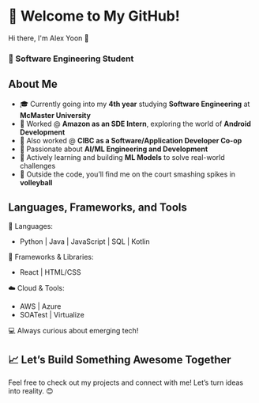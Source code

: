 # 👋 Welcome to My GitHub!
Hi there, I'm Alex Yoon 🌟
### 🚀 Software Engineering Student

## About Me
- 🎓 Currently going into my **4th year** studying **Software Engineering** at **McMaster University**
- 💼 Worked @ **Amazon as an SDE Intern**, exploring the world of **Android Development**
- 💼 Also worked @ **CIBC as a Software/Application Developer Co-op** 
- 🤖 Passionate about **AI/ML Engineering and Development**
- 🌱 Actively learning and building **ML Models** to solve real-world challenges
- 🏐 Outside the code, you’ll find me on the court smashing spikes in **volleyball**

## Languages, Frameworks, and Tools
🚀 Languages:
- Python | Java | JavaScript | SQL | Kotlin

🔧 Frameworks & Libraries:
- React | HTML/CSS

☁️ Cloud & Tools:
- AWS | Azure
- SOATest | Virtualize

💻 Always curious about emerging tech!

## 📈 Let’s Build Something Awesome Together
Feel free to check out my projects and connect with me! Let’s turn ideas into reality. 😊
